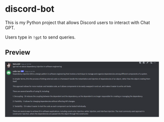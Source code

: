 # discord-bot

This is my Python project that allows Discord users to interact with Chat GPT.

Users type in `!gpt` to send queries.

## Preview
![pic of using gpt](gpt_snip.png)
